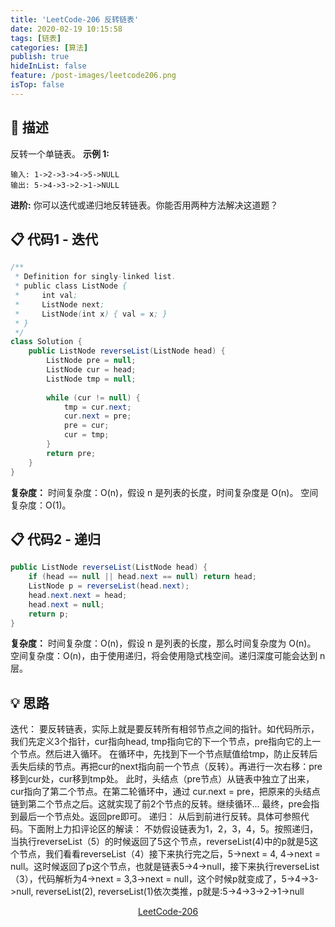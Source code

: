 ```yaml
---
title: 'LeetCode-206 反转链表'
date: 2020-02-19 10:15:58
tags: [链表]
categories: [算法]
publish: true
hideInList: false
feature: /post-images/leetcode206.png
isTop: false
---
```

## 💬 描述

反转一个单链表。
**示例 1:**
```
输入: 1->2->3->4->5->NULL
输出: 5->4->3->2->1->NULL
```
**进阶:**
你可以迭代或递归地反转链表。你能否用两种方法解决这道题？
<br/>

## 📋 代码1 - 迭代
```java
/**
 * Definition for singly-linked list.
 * public class ListNode {
 *     int val;
 *     ListNode next;
 *     ListNode(int x) { val = x; }
 * }
 */
class Solution {
    public ListNode reverseList(ListNode head) {
        ListNode pre = null;
        ListNode cur = head;
        ListNode tmp = null;
		
        while (cur != null) {
            tmp = cur.next;
            cur.next = pre;
            pre = cur;
            cur = tmp;
        }
        return pre;
    }
}
```
**复杂度：**
时间复杂度：O(n)，假设 n 是列表的长度，时间复杂度是 O(n)。
空间复杂度：O(1)。
<br/>

## 📋 代码2 - 递归
```java
public ListNode reverseList(ListNode head) {
    if (head == null || head.next == null) return head;
    ListNode p = reverseList(head.next);
    head.next.next = head;
    head.next = null;
    return p;
}
```
**复杂度：**
时间复杂度：O(n)，假设 n 是列表的长度，那么时间复杂度为 O(n)。
空间复杂度：O(n)，由于使用递归，将会使用隐式栈空间。递归深度可能会达到 n 层。
<br/>

## 💡 思路
迭代：
要反转链表，实际上就是要反转所有相邻节点之间的指针。如代码所示，我们先定义3个指针，cur指向head, tmp指向它的下一个节点，pre指向它的上一个节点。然后进入循环。
在循环中，先找到下一个节点赋值给tmp，防止反转后丢失后续的节点。再把cur的next指向前一个节点（反转）。再进行一次右移：pre移到cur处，cur移到tmp处。
此时，头结点（pre节点）从链表中独立了出来，cur指向了第二个节点。在第二轮循环中，通过 cur.next = pre，把原来的头结点链到第二个节点之后。这就实现了前2个节点的反转。继续循环...
最终，pre会指到最后一个节点处。返回pre即可。
递归：
从后到前进行反转。具体可参照代码。下面附上力扣评论区的解读：
不妨假设链表为1，2，3，4，5。按照递归，当执行reverseList（5）的时候返回了5这个节点，reverseList(4)中的p就是5这个节点，我们看看reverseList（4）接下来执行完之后，5->next = 4, 4->next = null。这时候返回了p这个节点，也就是链表5->4->null，接下来执行reverseList（3），代码解析为4->next = 3,3->next = null，这个时候p就变成了，5->4->3->null, reverseList(2), reverseList(1)依次类推，p就是:5->4->3->2->1->null
<br/>

<center><a href="https://leetcode-cn.com/problems/reverse-linked-list/" class="LinkCard" target="_blank">LeetCode-206</a></center>
<br/>